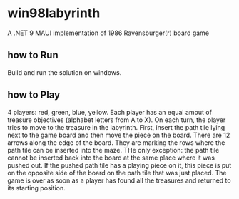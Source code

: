 # win98labyrinth
A .NET 9 MAUI implementation of 1986 Ravensburger(r) board game

## how to Run
Build and run the solution on windows.

## how to Play
4 players: red, green, blue, yellow.
Each player has an equal amout of treasure objectives (alphabet letters from A to X).
On each turn, the player tries to move to the treasure in the labyrinth.
First, insert the path tile lying next to the game board and then move the piece on the board.
There are 12 arrows along the edge of the board. They are marking the rows where the path tile can be inserted into the maze.
THe only exception: the path tile cannot be inserted back into the board at the same place where it was pushed out.
If the pushed path tile has a playing piece on it, this piece is put on the opposite side of the board on the path tile that was just placed.
The game is over as soon as a player has found all the treasures and returned to its starting position.